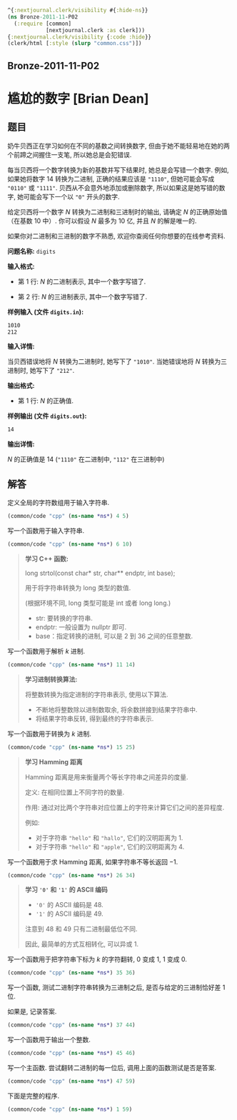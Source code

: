 ```clojure
^{:nextjournal.clerk/visibility #{:hide-ns}}
(ns Bronze-2011-11-P02
  (:require [common]
            [nextjournal.clerk :as clerk]))
{:nextjournal.clerk/visibility {:code :hide}}
(clerk/html [:style (slurp "common.css")])
```

## Bronze-2011-11-P02

# 尴尬的数字 [Brian Dean]

## 题目

奶牛贝西正在学习如何在不同的基数之间转换数字, 但由于她不能轻易地在她的两个前蹄之间握住一支笔, 所以她总是会犯错误.

每当贝西将一个数字转换为新的基数并写下结果时, 她总是会写错一个数字. 例如, 如果她将数字 $14$ 转换为二进制, 正确的结果应该是 `"1110"`, 但她可能会写成 `"0110"` 或 `"1111"`. 贝西从不会意外地添加或删除数字, 所以如果这是她写错的数字, 她可能会写下一个以 `"0"` 开头的数字.

给定贝西将一个数字 $N$ 转换为二进制和三进制时的输出, 请确定 $N$ 的正确原始值（在基数 $10$ 中）. 你可以假设 $N$ 最多为 $10$ 亿, 并且 $N$ 的解是唯一的.

如果你对二进制和三进制的数字不熟悉, 欢迎你查阅任何你想要的在线参考资料.

**问题名称:** `digits`

**输入格式:**

- 第 $1$ 行: $N$ 的二进制表示, 其中一个数字写错了.

- 第 $2$ 行: $N$ 的三进制表示, 其中一个数字写错了.

**样例输入 (文件 `digits.in`):**

```txt
1010
212
```

**输入详情:**

当贝西错误地将 $N$ 转换为二进制时, 她写下了 `"1010"`. 当她错误地将 $N$ 转换为三进制时, 她写下了 `"212"`.

**输出格式:**

- 第 1 行: $N$ 的正确值.

**样例输出 (文件 `digits.out`):**

```txt
14
```

**输出详情:**

$N$ 的正确值是 $14$ (`"1110"` 在二进制中, `"112"` 在三进制中)

## 解答

定义全局的字符数组用于输入字符串.

```clojure
(common/code "cpp" (ns-name *ns*) 4 5)
```

写一个函数用于输入字符串.

```clojure
(common/code "cpp" (ns-name *ns*) 6 10)
```

> **学习 C++ 函数:**
>
> long strtol(const char\* str, char\*\* endptr, int base);
>
> 用于将字符串转换为 long 类型的数值.
>
> (根据环境不同, long 类型可能是 int 或者 long long.)
>
> - str: 要转换的字符串.
> - endptr: 一般设置为 nullptr 即可.
> - base：指定转换的进制, 可以是 $2$ 到 $36$ 之间的任意整数.

写一个函数用于解析 $k$ 进制.

```clojure
(common/code "cpp" (ns-name *ns*) 11 14)
```

> **学习进制转换算法:**
>
> 将整数转换为指定进制的字符串表示, 使用以下算法.
>
> - 不断地将整数除以进制数取余, 将余数拼接到结果字符串中.
> - 将结果字符串反转, 得到最终的字符串表示.

写一个函数用于转换为 $k$ 进制.

```clojure
(common/code "cpp" (ns-name *ns*) 15 25)
```

> **学习 Hamming 距离**
>
> Hamming 距离是用来衡量两个等长字符串之间差异的度量.
>
> 定义: 在相同位置上不同字符的数量.
>
> 作用: 通过对比两个字符串对应位置上的字符来计算它们之间的差异程度.
>
> 例如:
>
> - 对于字符串 `"hello"` 和 `"hallo"`, 它们的汉明距离为 $1$.
> - 对于字符串 `"hello"` 和 `"apple"`, 它们的汉明距离为 $4$.

写一个函数用于求 Hamming 距离, 如果字符串不等长返回 $-1$.

```clojure
(common/code "cpp" (ns-name *ns*) 26 34)
```

> **学习 `'0'` 和 `'1'` 的 ASCII 编码**
>
> - `'0'` 的 ASCII 编码是 $48$.
> - `'1'` 的 ASCII 编码是 $49$.
>
> 注意到 $48$ 和 $49$ 只有二进制最低位不同.
>
> 因此, 最简单的方式互相转化, 可以异或 $1$.

写一个函数用于把字符串下标为 $k$ 的字符翻转, $0$ 变成 $1$, $1$ 变成 $0$.

```clojure
(common/code "cpp" (ns-name *ns*) 35 36)
```

写一个函数, 测试二进制字符串转换为三进制之后, 是否与给定的三进制恰好差 $1$ 位.

如果是, 记录答案.

```clojure
(common/code "cpp" (ns-name *ns*) 37 44)
```

写一个函数用于输出一个整数.

```clojure
(common/code "cpp" (ns-name *ns*) 45 46)
```

写一个主函数. 尝试翻转二进制的每一位后, 调用上面的函数测试是否是答案.

```clojure
(common/code "cpp" (ns-name *ns*) 47 59)
```

下面是完整的程序.

```clojure
(common/code "cpp" (ns-name *ns*) 1 59)
```
